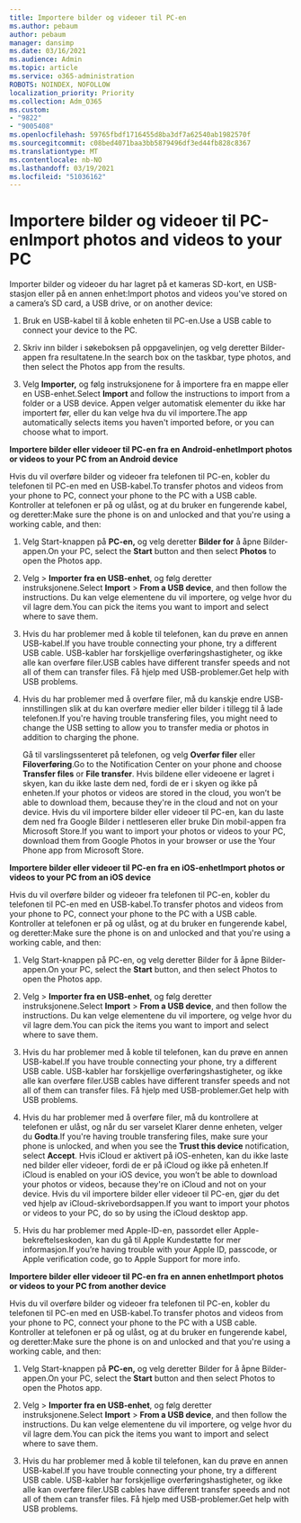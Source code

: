 ```yaml
---
title: Importere bilder og videoer til PC-en
ms.author: pebaum
author: pebaum
manager: dansimp
ms.date: 03/16/2021
ms.audience: Admin
ms.topic: article
ms.service: o365-administration
ROBOTS: NOINDEX, NOFOLLOW
localization_priority: Priority
ms.collection: Adm_O365
ms.custom:
- "9822"
- "9005408"
ms.openlocfilehash: 59765fbdf1716455d8ba3df7a62540ab1982570f
ms.sourcegitcommit: c08bed4071baa3bb5879496df3ed44fb828c8367
ms.translationtype: MT
ms.contentlocale: nb-NO
ms.lasthandoff: 03/19/2021
ms.locfileid: "51036162"
---
```

# <a name="import-photos-and-videos-to-your-pc"></a><span data-ttu-id="21d12-102">Importere bilder og videoer til PC-en</span><span class="sxs-lookup"><span data-stu-id="21d12-102">Import photos and videos to your PC</span></span>

<span data-ttu-id="21d12-103">Importer bilder og videoer du har lagret på et kameras SD-kort, en USB-stasjon eller på en annen enhet:</span><span class="sxs-lookup"><span data-stu-id="21d12-103">Import photos and videos you've stored on a camera’s SD card, a USB drive, or on another device:</span></span>

1. <span data-ttu-id="21d12-104">Bruk en USB-kabel til å koble enheten til PC-en.</span><span class="sxs-lookup"><span data-stu-id="21d12-104">Use a USB cable to connect your device to the PC.</span></span>

1. <span data-ttu-id="21d12-105">Skriv inn bilder i søkeboksen på oppgavelinjen, og velg deretter Bilder-appen fra resultatene.</span><span class="sxs-lookup"><span data-stu-id="21d12-105">In the search box on the taskbar, type photos, and then select the Photos app from the results.</span></span>

1. <span data-ttu-id="21d12-106">Velg **Importer,** og følg instruksjonene for å importere fra en mappe eller en USB-enhet.</span><span class="sxs-lookup"><span data-stu-id="21d12-106">Select **Import** and follow the instructions to import from a folder or a USB device.</span></span> <span data-ttu-id="21d12-107">Appen velger automatisk elementer du ikke har importert før, eller du kan velge hva du vil importere.</span><span class="sxs-lookup"><span data-stu-id="21d12-107">The app automatically selects items you haven't imported before, or you can choose what to import.</span></span>

<span data-ttu-id="21d12-108">**Importere bilder eller videoer til PC-en fra en Android-enhet**</span><span class="sxs-lookup"><span data-stu-id="21d12-108">**Import photos or videos to your PC from an Android device**</span></span>

<span data-ttu-id="21d12-109">Hvis du vil overføre bilder og videoer fra telefonen til PC-en, kobler du telefonen til PC-en med en USB-kabel.</span><span class="sxs-lookup"><span data-stu-id="21d12-109">To transfer photos and videos from your phone to PC, connect your phone to the PC with a USB cable.</span></span> <span data-ttu-id="21d12-110">Kontroller at telefonen er på og ulåst, og at du bruker en fungerende kabel, og deretter:</span><span class="sxs-lookup"><span data-stu-id="21d12-110">Make sure the phone is on and unlocked and that you're using a working cable, and then:</span></span>

1. <span data-ttu-id="21d12-111">Velg Start-knappen på **PC-en,** og velg deretter **Bilder for** å åpne Bilder-appen.</span><span class="sxs-lookup"><span data-stu-id="21d12-111">On your PC, select the **Start** button and then select **Photos** to open the Photos app.</span></span>

1. <span data-ttu-id="21d12-112">Velg   >  **Importer fra en USB-enhet**, og følg deretter instruksjonene.</span><span class="sxs-lookup"><span data-stu-id="21d12-112">Select **Import** > **From a USB device**, and then follow the instructions.</span></span> <span data-ttu-id="21d12-113">Du kan velge elementene du vil importere, og velge hvor du vil lagre dem.</span><span class="sxs-lookup"><span data-stu-id="21d12-113">You can pick the items you want to import and select where to save them.</span></span>

1. <span data-ttu-id="21d12-114">Hvis du har problemer med å koble til telefonen, kan du prøve en annen USB-kabel.</span><span class="sxs-lookup"><span data-stu-id="21d12-114">If you have trouble connecting your phone, try a different USB cable.</span></span> <span data-ttu-id="21d12-115">USB-kabler har forskjellige overføringshastigheter, og ikke alle kan overføre filer.</span><span class="sxs-lookup"><span data-stu-id="21d12-115">USB cables have different transfer speeds and not all of them can transfer files.</span></span> <span data-ttu-id="21d12-116">Få hjelp med USB-problemer.</span><span class="sxs-lookup"><span data-stu-id="21d12-116">Get help with USB problems.</span></span>

1. <span data-ttu-id="21d12-117">Hvis du har problemer med å overføre filer, må du kanskje endre USB-innstillingen slik at du kan overføre medier eller bilder i tillegg til å lade telefonen.</span><span class="sxs-lookup"><span data-stu-id="21d12-117">If you're having trouble transfering files, you might need to change the USB setting to allow you to transfer media or photos in addition to charging the phone.</span></span> 

    <span data-ttu-id="21d12-118">Gå til varslingssenteret på telefonen, og velg **Overfør filer** eller **Filoverføring**.</span><span class="sxs-lookup"><span data-stu-id="21d12-118">Go to the Notification Center on your phone and choose **Transfer files** or **File transfer**.</span></span> <span data-ttu-id="21d12-119">Hvis bildene eller videoene er lagret i skyen, kan du ikke laste dem ned, fordi de er i skyen og ikke på enheten.</span><span class="sxs-lookup"><span data-stu-id="21d12-119">If your photos or videos are stored in the cloud, you won’t be able to download them, because they're in the cloud and not on your device.</span></span> <span data-ttu-id="21d12-120">Hvis du vil importere bilder eller videoer til PC-en, kan du laste dem ned fra Google Bilder i nettleseren eller bruke Din mobil-appen fra Microsoft Store.</span><span class="sxs-lookup"><span data-stu-id="21d12-120">If you want to import your photos or videos to your PC, download them from Google Photos in your browser or use the Your Phone app from Microsoft Store.</span></span>

<span data-ttu-id="21d12-121">**Importere bilder eller videoer til PC-en fra en iOS-enhet**</span><span class="sxs-lookup"><span data-stu-id="21d12-121">**Import photos or videos to your PC from an iOS device**</span></span>

<span data-ttu-id="21d12-122">Hvis du vil overføre bilder og videoer fra telefonen til PC-en, kobler du telefonen til PC-en med en USB-kabel.</span><span class="sxs-lookup"><span data-stu-id="21d12-122">To transfer photos and videos from your phone to PC, connect your phone to the PC with a USB cable.</span></span> <span data-ttu-id="21d12-123">Kontroller at telefonen er på og ulåst, og at du bruker en fungerende kabel, og deretter:</span><span class="sxs-lookup"><span data-stu-id="21d12-123">Make sure the phone is on and unlocked and that you're using a working cable, and then:</span></span>

1. <span data-ttu-id="21d12-124">Velg Start-knappen  på PC-en, og velg deretter Bilder for å åpne Bilder-appen.</span><span class="sxs-lookup"><span data-stu-id="21d12-124">On your PC, select the **Start** button, and then select Photos to open the Photos app.</span></span>

1. <span data-ttu-id="21d12-125">Velg   >  **Importer fra en USB-enhet**, og følg deretter instruksjonene.</span><span class="sxs-lookup"><span data-stu-id="21d12-125">Select **Import** > **From a USB device**, and then follow the instructions.</span></span> <span data-ttu-id="21d12-126">Du kan velge elementene du vil importere, og velge hvor du vil lagre dem.</span><span class="sxs-lookup"><span data-stu-id="21d12-126">You can pick the items you want to import and select where to save them.</span></span>

1. <span data-ttu-id="21d12-127">Hvis du har problemer med å koble til telefonen, kan du prøve en annen USB-kabel.</span><span class="sxs-lookup"><span data-stu-id="21d12-127">If you have trouble connecting your phone, try a different USB cable.</span></span> <span data-ttu-id="21d12-128">USB-kabler har forskjellige overføringshastigheter, og ikke alle kan overføre filer.</span><span class="sxs-lookup"><span data-stu-id="21d12-128">USB cables have different transfer speeds and not all of them can transfer files.</span></span> <span data-ttu-id="21d12-129">Få hjelp med USB-problemer.</span><span class="sxs-lookup"><span data-stu-id="21d12-129">Get help with USB problems.</span></span>

1. <span data-ttu-id="21d12-130">Hvis du har problemer med å overføre filer, må du kontrollere  at telefonen er ulåst, og når du ser varselet Klarer denne enheten, velger du **Godta**.</span><span class="sxs-lookup"><span data-stu-id="21d12-130">If you're having trouble transfering files, make sure your phone is unlocked, and when you see the **Trust this device** notification, select **Accept**.</span></span> <span data-ttu-id="21d12-131">Hvis iCloud er aktivert på iOS-enheten, kan du ikke laste ned bilder eller videoer, fordi de er på iCloud og ikke på enheten.</span><span class="sxs-lookup"><span data-stu-id="21d12-131">If iCloud is enabled on your iOS device, you won’t be able to download your photos or videos, because they're on iCloud and not on your device.</span></span> <span data-ttu-id="21d12-132">Hvis du vil importere bilder eller videoer til PC-en, gjør du det ved hjelp av iCloud-skrivebordsappen.</span><span class="sxs-lookup"><span data-stu-id="21d12-132">If you want to import your photos or videos to your PC, do so by using the iCloud desktop app.</span></span>

1. <span data-ttu-id="21d12-133">Hvis du har problemer med Apple-ID-en, passordet eller Apple-bekreftelseskoden, kan du gå til Apple Kundestøtte for mer informasjon.</span><span class="sxs-lookup"><span data-stu-id="21d12-133">If you’re having trouble with your Apple ID, passcode, or Apple verification code, go to Apple Support for more info.</span></span>

<span data-ttu-id="21d12-134">**Importere bilder eller videoer til PC-en fra en annen enhet**</span><span class="sxs-lookup"><span data-stu-id="21d12-134">**Import photos or videos to your PC from another device**</span></span>

<span data-ttu-id="21d12-135">Hvis du vil overføre bilder og videoer fra telefonen til PC-en, kobler du telefonen til PC-en med en USB-kabel.</span><span class="sxs-lookup"><span data-stu-id="21d12-135">To transfer photos and videos from your phone to PC, connect your phone to the PC with a USB cable.</span></span> <span data-ttu-id="21d12-136">Kontroller at telefonen er på og ulåst, og at du bruker en fungerende kabel, og deretter:</span><span class="sxs-lookup"><span data-stu-id="21d12-136">Make sure the phone is on and unlocked and that you're using a working cable, and then:</span></span>

1. <span data-ttu-id="21d12-137">Velg Start-knappen på **PC-en,** og velg deretter Bilder for å åpne Bilder-appen.</span><span class="sxs-lookup"><span data-stu-id="21d12-137">On your PC, select the **Start** button and then select Photos to open the Photos app.</span></span>

1. <span data-ttu-id="21d12-138">Velg   >  **Importer fra en USB-enhet**, og følg deretter instruksjonene.</span><span class="sxs-lookup"><span data-stu-id="21d12-138">Select **Import** > **From a USB device**, and then follow the instructions.</span></span> <span data-ttu-id="21d12-139">Du kan velge elementene du vil importere, og velge hvor du vil lagre dem.</span><span class="sxs-lookup"><span data-stu-id="21d12-139">You can pick the items you want to import and select where to save them.</span></span>

1. <span data-ttu-id="21d12-140">Hvis du har problemer med å koble til telefonen, kan du prøve en annen USB-kabel.</span><span class="sxs-lookup"><span data-stu-id="21d12-140">If you have trouble connecting your phone, try a different USB cable.</span></span> <span data-ttu-id="21d12-141">USB-kabler har forskjellige overføringshastigheter, og ikke alle kan overføre filer.</span><span class="sxs-lookup"><span data-stu-id="21d12-141">USB cables have different transfer speeds and not all of them can transfer files.</span></span> <span data-ttu-id="21d12-142">Få hjelp med USB-problemer.</span><span class="sxs-lookup"><span data-stu-id="21d12-142">Get help with USB problems.</span></span>


